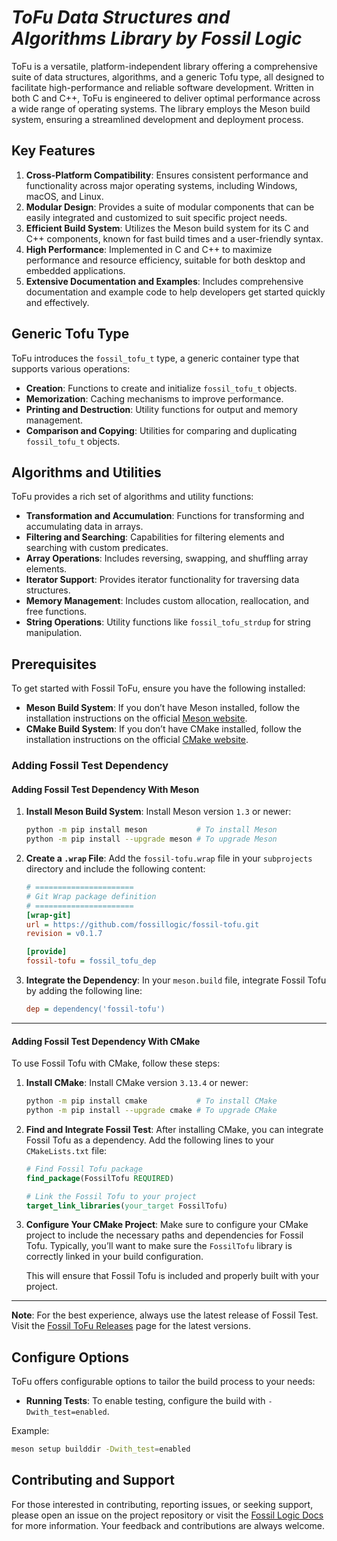 # ***ToFu Data Structures and Algorithms Library by Fossil Logic***

ToFu is a versatile, platform-independent library offering a comprehensive suite of data structures, algorithms, and a generic Tofu type, all designed to facilitate high-performance and reliable software development. Written in both C and C++, ToFu is engineered to deliver optimal performance across a wide range of operating systems. The library employs the Meson build system, ensuring a streamlined development and deployment process.

## Key Features

1. **Cross-Platform Compatibility**: Ensures consistent performance and functionality across major operating systems, including Windows, macOS, and Linux.
2. **Modular Design**: Provides a suite of modular components that can be easily integrated and customized to suit specific project needs.
3. **Efficient Build System**: Utilizes the Meson build system for its C and C++ components, known for fast build times and a user-friendly syntax.
4. **High Performance**: Implemented in C and C++ to maximize performance and resource efficiency, suitable for both desktop and embedded applications.
5. **Extensive Documentation and Examples**: Includes comprehensive documentation and example code to help developers get started quickly and effectively.

## Generic Tofu Type

ToFu introduces the `fossil_tofu_t` type, a generic container type that supports various operations:

- **Creation**: Functions to create and initialize `fossil_tofu_t` objects.
- **Memorization**: Caching mechanisms to improve performance.
- **Printing and Destruction**: Utility functions for output and memory management.
- **Comparison and Copying**: Utilities for comparing and duplicating `fossil_tofu_t` objects.

## Algorithms and Utilities

ToFu provides a rich set of algorithms and utility functions:

- **Transformation and Accumulation**: Functions for transforming and accumulating data in arrays.
- **Filtering and Searching**: Capabilities for filtering elements and searching with custom predicates.
- **Array Operations**: Includes reversing, swapping, and shuffling array elements.
- **Iterator Support**: Provides iterator functionality for traversing data structures.
- **Memory Management**: Includes custom allocation, reallocation, and free functions.
- **String Operations**: Utility functions like `fossil_tofu_strdup` for string manipulation.

## Prerequisites

To get started with Fossil ToFu, ensure you have the following installed:

- **Meson Build System**: If you don’t have Meson installed, follow the installation instructions on the official [Meson website](https://mesonbuild.com/Getting-meson.html).
- **CMake Build System**: If you don’t have CMake installed, follow the installation instructions on the official [CMake website](https://cmake.org/getting-started/).

### Adding Fossil Test Dependency

#### Adding Fossil Test Dependency With Meson

1. **Install Meson Build System**:
   Install Meson version `1.3` or newer:
   ```sh
   python -m pip install meson           # To install Meson
   python -m pip install --upgrade meson # To upgrade Meson
   ```

2. **Create a `.wrap` File**:
   Add the `fossil-tofu.wrap` file in your `subprojects` directory and include the following content:

   ```ini
   # ======================
   # Git Wrap package definition
   # ======================
   [wrap-git]
   url = https://github.com/fossillogic/fossil-tofu.git
   revision = v0.1.7

   [provide]
   fossil-tofu = fossil_tofu_dep
   ```

3. **Integrate the Dependency**:
   In your `meson.build` file, integrate Fossil Tofu by adding the following line:
   ```ini
   dep = dependency('fossil-tofu')
   ```

---

#### Adding Fossil Test Dependency With CMake

To use Fossil Tofu with CMake, follow these steps:

1. **Install CMake**:
   Install CMake version `3.13.4` or newer:

   ```sh
   python -m pip install cmake           # To install CMake
   python -m pip install --upgrade cmake # To upgrade CMake
   ```

2. **Find and Integrate Fossil Test**:
   After installing CMake, you can integrate Fossil Tofu as a dependency. Add the following lines to your `CMakeLists.txt` file:

   ```cmake
   # Find Fossil Tofu package
   find_package(FossilTofu REQUIRED)

   # Link the Fossil Tofu to your project
   target_link_libraries(your_target FossilTofu)
   ```

3. **Configure Your CMake Project**:
   Make sure to configure your CMake project to include the necessary paths and dependencies for Fossil Tofu. Typically, you’ll want to make sure the `FossilTofu` library is correctly linked in your build configuration.

   This will ensure that Fossil Tofu is included and properly built with your project.

---

**Note**: For the best experience, always use the latest release of Fossil Test. Visit the [Fossil ToFu Releases](https://github.com/fossillogic/fossil-tofu/releases) page for the latest versions.

## Configure Options

ToFu offers configurable options to tailor the build process to your needs:

- **Running Tests**: To enable testing, configure the build with `-Dwith_test=enabled`.

Example:

```sh
meson setup builddir -Dwith_test=enabled
```

## Contributing and Support

For those interested in contributing, reporting issues, or seeking support, please open an issue on the project repository or visit the [Fossil Logic Docs](https://fossillogic.com/docs) for more information. Your feedback and contributions are always welcome.
